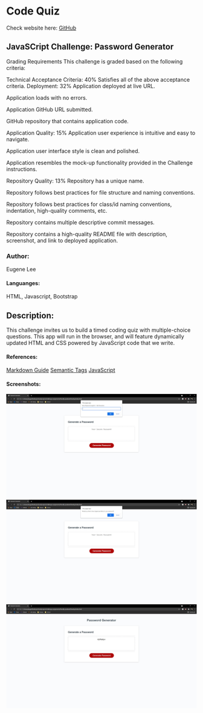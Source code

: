 # Code Quiz 
Check website here:
[GitHub](https://eisforgene.github.io/friendly-parakeet/)

## JavaSCript Challenge: Password Generator
Grading Requirements
This challenge is graded based on the following criteria:

Technical Acceptance Criteria: 40%
Satisfies all of the above acceptance criteria.
Deployment: 32%
Application deployed at live URL.

Application loads with no errors.

Application GitHub URL submitted.

GitHub repository that contains application code.

Application Quality: 15%
Application user experience is intuitive and easy to navigate.

Application user interface style is clean and polished.

Application resembles the mock-up functionality provided in the Challenge instructions.

Repository Quality: 13%
Repository has a unique name.

Repository follows best practices for file structure and naming conventions.

Repository follows best practices for class/id naming conventions, indentation, high-quality comments, etc.

Repository contains multiple descriptive commit messages.

Repository contains a high-quality README file with description, screenshot, and link to deployed application.

### Author:
Eugene Lee

#### Languanges:
HTML, Javascript, Bootstrap

## Description:
This challenge invites us to build a timed coding quiz with multiple-choice questions. This app will run in the browser, and will feature dynamically updated HTML and CSS powered by JavaScript code that we write. 

#### References:
[Markdown Guide](https://guides.github.com/features/mastering-markdown/)
[Semantic Tags](https://www.w3schools.com/html/html5_semantic_elements.asp#:~:text=A%20semantic%20element%20clearly%20describes,%3E%20%2D%20Clearly%20defines%20its%20content.)
[JavaScript](https://developer.mozilla.org/en-US/) 


#### Screenshots:

![Screenshot 1](https://github.com/eisforgene/friendly-parakeet/blob/main/images/screenshot-1.JPG)
![Screenshot 2](https://github.com/eisforgene/friendly-parakeet/blob/main/images/screenshot-2.JPG)
![Screenshot 3](https://github.com/eisforgene/friendly-parakeet/blob/main/images/screenshot-3.JPG)